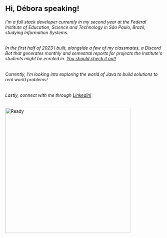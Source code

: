 # <sub>Hi, Débora speaking!
###### I'm a full stack developer currently in my second year at the Federal Institute of Education, Science and Technology in São Paulo, Brazil, studying Information Systems. 
###### In the first half of 2023 I built, alongside a few of my classmates, a Discord Bot that generates monthly and semestral reports for projects the Institute's students might be enroled in. [You should check it out!](https://github.com/ifspvislab/ifsp-report-bot) 
###### Currently, I'm looking into exploring the world of Java to build solutions to real world problems!
###### Lastly, connect with me through [Linkedin!](https://www.linkedin.com/in/debora-evilaine-dev/)</sub>

<img align="center" alt="Ready" width="400" src="https://media.giphy.com/media/v1.Y2lkPTc5MGI3NjExcXhvNHVvNjl0Z201dTVydGV2enptMnlhaWJuZWI0bnkwYW5sdXlxbSZlcD12MV9pbnRlcm5hbF9naWZfYnlfaWQmY3Q9Zw/CjmvTCZf2U3p09Cn0h/giphy.gif">
<!--
**debora-evilaine/debora-evilaine** is a ✨ _special_ ✨ repository because its `README.md` (this file) appears on your GitHub profile.

Here are some ideas to get you started:

- 🔭 I’m currently working on ...
- 🌱 I’m currently learning ...
- 👯 I’m looking to collaborate on ...
- 🤔 I’m looking for help with ...
- 💬 Ask me about ...
- 📫 How to reach me: ...
- 😄 Pronouns: ...
- ⚡ Fun fact: ...
-->
